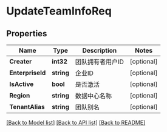 # UpdateTeamInfoReq

## Properties

Name | Type | Description | Notes
------------ | ------------- | ------------- | -------------
**Creater** | **int32** | 团队拥有者用户ID | [optional] 
**EnterpriseId** | **string** | 企业ID | [optional] 
**IsActive** | **bool** | 是否激活 | [optional] 
**Region** | **string** | 数据中心名称 | [optional] 
**TenantAlias** | **string** | 团队别名 | [optional] 

[[Back to Model list]](../README.md#documentation-for-models) [[Back to API list]](../README.md#documentation-for-api-endpoints) [[Back to README]](../README.md)


